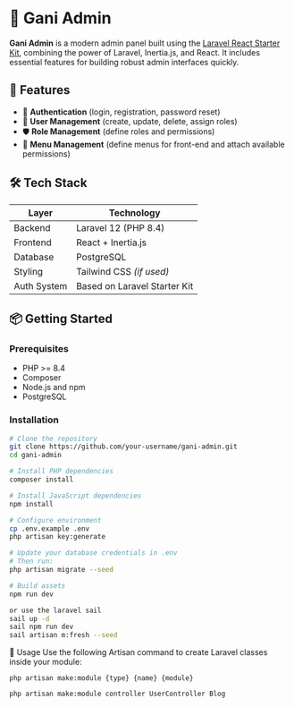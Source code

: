 # 🚀 Gani Admin

**Gani Admin** is a modern admin panel built using the [Laravel React Starter Kit](https://github.com/your-starter-kit-link), combining the power of Laravel, Inertia.js, and React. It includes essential features for building robust admin interfaces quickly.

## 🧩 Features

- 🔐 **Authentication** (login, registration, password reset)
- 👥 **User Management** (create, update, delete, assign roles)
- 🛡 **Role Management** (define roles and permissions)
- 🎯 **Menu Management** (define menus for front-end and attach available permissions)

## 🛠️ Tech Stack

| Layer         | Technology                |
|---------------|----------------------------|
| Backend       | Laravel 12 (PHP 8.4)       |
| Frontend      | React + Inertia.js         |
| Database      | PostgreSQL                 |
| Styling       | Tailwind CSS *(if used)*   |
| Auth System   | Based on Laravel Starter Kit |

## 📦 Getting Started

### Prerequisites

- PHP >= 8.4
- Composer
- Node.js and npm
- PostgreSQL

### Installation

```bash
# Clone the repository
git clone https://github.com/your-username/gani-admin.git
cd gani-admin

# Install PHP dependencies
composer install

# Install JavaScript dependencies
npm install

# Configure environment
cp .env.example .env
php artisan key:generate

# Update your database credentials in .env
# Then run:
php artisan migrate --seed

# Build assets
npm run dev

or use the laravel sail
sail up -d
sail npm run dev
sail artisan m:fresh --seed

```

🧪 Usage
Use the following Artisan command to create Laravel classes inside your module:
```
php artisan make:module {type} {name} {module}

php artisan make:module controller UserController Blog
```
